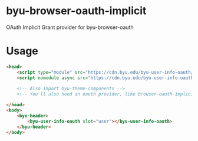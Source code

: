 # byu-browser-oauth-implicit
OAuth Implicit Grant provider for byu-browser-oauth

# Usage

```html
<head>
    <script type="module" src="https://cdn.byu.edu/byu-user-info-oauth/latest/byu-user-info-oauth.min.js"></script>
    <script nomodule async src="https://cdn.byu.edu/byu-user-info-oauth/latest/byu-user-info-oauth.nomodule.min.js"></script>
    
    <!-- Also import byu-theme-components -->
    <!-- You'll also need an oauth provider, like browser-oauth-implicit -->

</head>
<body>
    <byu-header>
        <byu-user-info-oauth slot="user"></byu-user-info-oauth>
    </byu-header>
</body>

```
